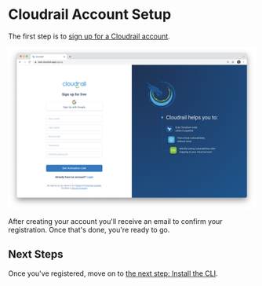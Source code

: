 # Cloudrail Account Setup
The first step is to [sign up for a Cloudrail account](https://web.cloudrail.app/signup).

[![Create account Screenshot](../_media/screenshots/create_account.png)](https://web.cloudrail.app/signup)

After creating your account you'll receive an email to confirm your registration. Once that's done, you're ready to go.
## Next Steps
Once you've registered, move on to [the next step: Install the CLI](getting-started/install-cli.md).
